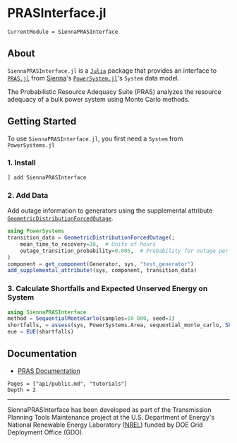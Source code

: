 # PRASInterface.jl

```@meta
CurrentModule = SiennaPRASInterface
```

## About

`SiennaPRASInterface.jl` is a [`Julia`](http://www.julialang.org) package that provides an interface to [`PRAS.jl`](https://nrel.github.io/PRAS) from [Sienna](https://www.nrel.gov/analysis/sienna.html)'s [`PowerSystem.jl`](https://github.com/NREL-Sienna/PowerSystems.jl)'s `System` data model.

The Probabilistic Resource Adequacy Suite (PRAS) analyzes the resource adequacy of a bulk power system using Monte Carlo methods.

## Getting Started

To use `SiennaPRASInterface.jl`, you first need a `System` from `PowerSystems.jl`

### 1. Install

```
] add SiennaPRASInterface
```

### 2. Add Data

Add outage information to generators using the supplemental attribute [`GeometricDistributionForcedOutage`](https://nrel-sienna.github.io/PowerSystems.jl/stable/api/public/#PowerSystems.GeometricDistributionForcedOutage).

```julia
using PowerSystems
transition_data = GeometricDistributionForcedOutage(;
    mean_time_to_recovery=10,  # Units of hours
    outage_transition_probability=0.005,  # Probability for outage per hour
)
component = get_component(Generator, sys, "test_generator")
add_supplemental_attribute!(sys, component, transition_data)
```

### 3. Calculate Shortfalls and Expected Unserved Energy on System

```julia
using SiennaPRASInterface
method = SequentialMonteCarlo(samples=10_000, seed=1)
shortfalls, = assess(sys, PowerSystems.Area, sequential_monte_carlo, Shortfall())
eue = EUE(shortfalls)
```

## Documentation

  - [PRAS Documentation](https://nrel.github.io/PRAS/)

```@contents
Pages = ["api/public.md", "tutorials"]
Depth = 2
```

* * *

SiennaPRASInterface has been developed as part of the Transmission Planning Tools Maintenance project at the U.S. Department of Energy's National Renewable Energy
Laboratory ([NREL](https://www.nrel.gov/)) funded by DOE Grid Deployment Office (GDO).
